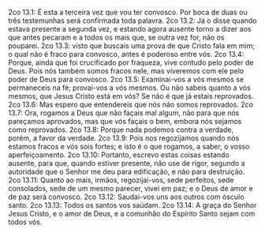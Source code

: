 2co 13.1: É esta a terceira vez que vou ter convosco. Por boca de duas ou três testemunhas será confirmada toda palavra.
2co 13.2: Já o disse quando estava presente a segunda vez, e estando agora ausente torno a dizer aos que antes pecaram e a todos os mais que, se outra vez for, não os pouparei.
2co 13.3: visto que buscais uma prova de que Cristo fala em mim; o qual não é fraco para convosco, antes é poderoso entre vós.
2co 13.4: Porque, ainda que foi crucificado por fraqueza, vive contudo pelo poder de Deus. Pois nós também somos fracos nele, mas viveremos com ele pelo poder de Deus para convosco.
2co 13.5: Examinai-vos a vós mesmos se permaneceis na fé; provai-vos a vós mesmos. Ou não sabeis quanto a vós mesmos, que Jesus Cristo está em vós? Se não é que já estais reprovados.
2co 13.6: Mas espero que entendereis que nós não somos reprovados.
2co 13.7: Ora, rogamos a Deus que não façais mal algum, não para que nós pareçamos aprovados, mas que vós façais o bem, embora nós sejamos como reprovados.
2co 13.8: Porque nada podemos contra a verdade, porém, a favor da verdade.
2co 13.9: Pois nos regozijamos quando nós estamos fracos e vós sois fortes; e isto é o que rogamos, a saber, o vosso aperfeiçoamento.
2co 13.10: Portanto, escrevo estas coisas estando ausente, para que, quando estiver presente, não use de rigor, segundo a autoridade que o Senhor me deu para edificação, e não para destruição.
2co 13.11: Quanto ao mais, irmãos, regozijai-vos, sede perfeitos, sede consolados, sede de um mesmo parecer, vivei em paz; e o Deus de amor e de paz será convosco.
2co 13.12: Saudai-vos uns aos outros com ósculo santo.
2co 13.13: Todos os santos vos saúdam.
2co 13.14: A graça do Senhor Jesus Cristo, e o amor de Deus, e a comunhão do Espírito Santo sejam com todos vós.
